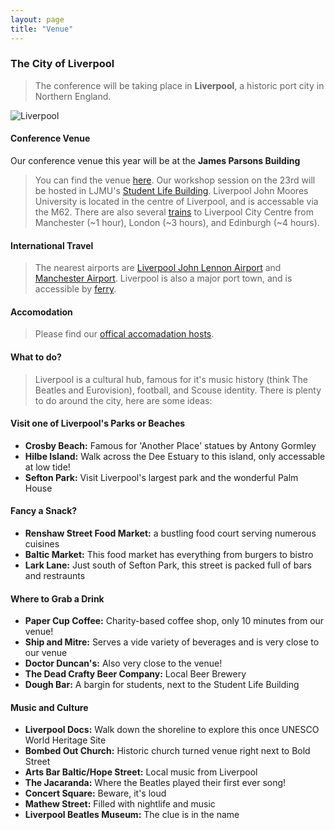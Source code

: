 ```yaml
---
layout: page
title: "Venue"
---
```


### The City of Liverpool

>The conference will be taking place in **Liverpool**, a historic port city in Northern England.

![Liverpool]({{ASABSpring2025.github.io}}/assets/img/liverpoolcity.jpg "Liverpool")

#### Conference Venue  
Our conference venue this year will be at the **James Parsons Building**
>You can find the venue [here](https://maps.app.goo.gl/GRzKjEADuGJPZ7qP6). Our workshop session on the 23rd will be hosted in LJMU's [Student Life Building](https://maps.app.goo.gl/aaLeXKDHPvVnzfkG9). Liverpool John Moores University is located in the centre of Liverpool, and is accessable via the M62. There are also several [trains](https://www.thetrainline.com/uk) to Liverpool City Centre from Manchester (~1 hour), London (~3 hours), and Edinburgh (~4 hours).

#### International Travel
>The nearest airports are [Liverpool John Lennon Airport](https://www.liverpoolairport.com/) and [Manchester Airport](https://www.manchesterairport.co.uk/). Liverpool is also a major port town, and is accessible by [ferry](https://www.directferries.co.uk/liverpool_ferry.htm#:~:text=Liverpool%20(P%26O%20Ferries%20terminal)%20The,ferry%20terminal%20at%20Gladstone%20Dock.).

#### Accomodation
>Please find our [offical accomadation hosts](https://liverpoolcvbres.bzon.uk/event/asab-spring-conference-2025).

#### What to do?
>Liverpool is a cultural hub, famous for it's music history (think The Beatles and Eurovision), football, and Scouse identity. There is plenty to do around the city, here are some ideas:  

#### Visit one of Liverpool's Parks or Beaches
* **Crosby Beach:** Famous for 'Another Place' statues by Antony Gormley
* **Hilbe Island:** Walk across the Dee Estuary to this island, only accessable at low tide!
* **Sefton Park:** Visit Liverpool's largest park and the wonderful Palm House

#### Fancy a Snack?
* **Renshaw Street Food Market:** a bustling food court serving numerous cuisines
* **Baltic Market:** This food market has everything from burgers to bistro
* **Lark Lane:** Just south of Sefton Park, this street is packed full of bars and restraunts

#### Where to Grab a Drink
* **Paper Cup Coffee:** Charity-based coffee shop, only 10 minutes from our venue!
* **Ship and Mitre:** Serves a vide variety of beverages and is very close to our venue
* **Doctor Duncan's:** Also very close to the venue!
* **The Dead Crafty Beer Company:** Local Beer Brewery
* **Dough Bar:** A bargin for students, next to the Student Life Building

#### Music and Culture
* **Liverpool Docs:** Walk down the shoreline to explore this once UNESCO World Heritage Site
* **Bombed Out Church:** Historic church turned venue right next to Bold Street
* **Arts Bar Baltic/Hope Street:** Local music from Liverpool
* **The Jacaranda:** Where the Beatles played their first ever song!
* **Concert Square:** Beware, it's loud
* **Mathew Street:** Filled with nightlife and music
* **Liverpool Beatles Museum:** The clue is in the name
